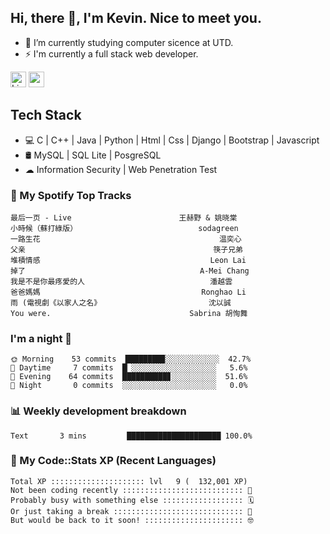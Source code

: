 ## Hi, there 👋, I'm Kevin. Nice to meet you.

- 🌱 I’m currently studying computer sicence at UTD.
- ⚡ I'm currently a full stack web developer.

<a href="https://www.linkedin.com/in/kevin12686/"><img alt="LinkedIn" src="https://img.shields.io/badge/linkedin%20-%230077B5.svg?&style=for-the-badge&logo=linkedin&logoColor=white" height=25></a>
<a href="https://www.instagram.com/kevin12686/"><img src="https://img.shields.io/badge/instagram-3f729b?&style=for-the-badge&logo=instagram&logoColor=white" height=25></a>

## Tech Stack

* 💻 C | C++ | Java | Python | Html | Css | Django | Bootstrap | Javascript
* 🛢️ MySQL | SQL Lite | PosgreSQL
* ☁ Information Security | Web Penetration Test

### 🎵 My Spotify Top Tracks

<!-- spotify start -->

```text
最后一页 - Live                        王赫野 & 姚晓棠
小時候（蘇打綠版）                           sodagreen
一路生花                                        温奕心
父亲                                          筷子兄弟
堆積情感                                      Leon Lai
掉了                                       A-Mei Chang
我是不是你最疼愛的人                            潘越雲
爸爸媽媽                                    Ronghao Li
雨 (電視劇《以家人之名》                        沈以誠
You were.                               Sabrina 胡恂舞
```

<!-- spotify end -->

### I'm a night 🦉

<!-- early_bird start -->

```text
🌞 Morning    53 commits  ████████▉░░░░░░░░░░░░  42.7%
🌆 Daytime     7 commits  █▏░░░░░░░░░░░░░░░░░░░   5.6%
🌃 Evening    64 commits  ██████████▊░░░░░░░░░░  51.6%
🌙 Night       0 commits  ░░░░░░░░░░░░░░░░░░░░░   0.0%
```

<!-- early_bird end -->

### 📊 Weekly development breakdown

<!-- code_time start -->

```text
Text       3 mins         █████████████████████ 100.0%
```

<!-- code_time end -->

### 🧰 My Code::Stats XP (Recent Languages)

<!-- codestats start -->

```text
Total XP ::::::::::::::::::::: lvl   9 (  132,001 XP) 
Not been coding recently ::::::::::::::::::::::::::: 🙈
Probably busy with something else :::::::::::::::::: 🗓
Or just taking a break ::::::::::::::::::::::::::::: 🌴
But would be back to it soon! :::::::::::::::::::::: 🤓
```

<!-- codestats end -->
